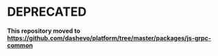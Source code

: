 # DEPRECATED

**This repository moved to https://github.com/dashevo/platform/tree/master/packages/js-grpc-common**
